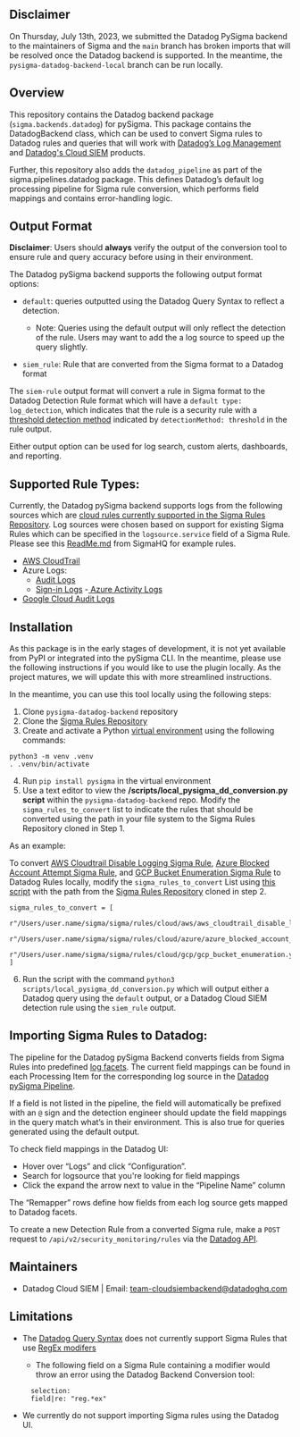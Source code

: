## Disclaimer 
On Thursday, July 13th, 2023, we submitted the Datadog PySigma backend to the maintainers of Sigma and the `main` branch has broken imports that will be resolved once the Datadog backend is supported. In the meantime, the `pysigma-datadog-backend-local` branch can be run locally. 

## Overview
This repository contains the Datadog backend package (`sigma.backends.datadog`) for pySigma. This package contains the DatadogBackend class, which can be used to convert Sigma rules to Datadog rules and queries that will work with [Datadog’s Log Management](https://www.datadoghq.com/product/log-management/) and [Datadog's Cloud SIEM](https://www.datadoghq.com/product/cloud-siem/)  products.

Further, this repository also adds the `datadog_pipeline` as part of the sigma.pipelines.datadog package. This defines Datadog’s default log processing pipeline for Sigma rule conversion, which performs field mappings and contains error-handling logic.

## Output Format
**Disclaimer**: Users should **always** verify the output of the conversion tool to ensure rule and query accuracy before using in their environment.

The Datadog pySigma backend supports the following output format options:

- `default`: queries outputted using the Datadog Query Syntax to reflect a detection.
     - Note: Queries using the default output will only reflect the detection of the rule. Users may want to add the a log source to speed up the query slightly.

- `siem_rule`: Rule that are converted from the Sigma format to a Datadog format

The `siem-rule` output format will convert a rule in Sigma format to the Datadog Detection Rule format which will have a `default type: log_detection`, which indicates that the rule is a  security rule with a [threshold detection method](https://docs.datadoghq.com/security/cloud_siem/log_detection_rules/?tab=threshold#detection-methods) indicated by `detectionMethod: threshold` in the rule output.

Either output option can be used for log search, custom alerts, dashboards, and reporting.

## Supported Rule Types:
Currently, the Datadog pySigma backend supports logs from the following sources which are [cloud rules currently supported in the Sigma Rules Repository](https://github.com/SigmaHQ/sigma/tree/master/rules/cloud). Log sources were chosen based on support for existing Sigma Rules which can be specified in the `logsource.service` field of a Sigma Rule. Please see this [ReadMe.md](https://github.com/SigmaHQ/sigma/tree/master#examples) from SigmaHQ for example rules.
- [AWS CloudTrail](https://docs.aws.amazon.com/awscloudtrail/latest/userguide/cloudtrail-log-file-examples.html)
- Azure Logs:
  - [Audit Logs](https://learn.microsoft.com/en-us/azure/active-directory/reports-monitoring/concept-sign-ins)
  - [Sign-in Logs](https://learn.microsoft.com/en-us/azure/active-directory/reports-monitoring/concept-sign-ins)
  -[ Azure Activity Logs](https://learn.microsoft.com/en-us/azure/azure-monitor/essentials/activity-log?tabs=powershell)
- [Google Cloud Audit Logs](https://cloud.google.com/logging/docs/audit)

## Installation
As this package is in the early stages of development, it is not yet available from PyPI or integrated into the pySigma CLI. In the meantime, please use the following instructions if you would like to use the plugin locally. As the project matures, we will update this with more streamlined instructions.

In the meantime, you can use this tool locally using the following steps:

1. Clone `pysigma-datadog-backend` repository
2. Clone the [Sigma Rules Repository](https://github.com/SigmaHQ/sigma) 
3. Create and activate a Python [virtual environment](https://docs.python.org/3/library/venv.html) using the following commands:
```
python3 -m venv .venv
. .venv/bin/activate
```
4. Run `pip install pysigma` in the virtual environment
5. Use a text editor to view the **/scripts/local_pysigma_dd_conversion.py script** within the `pysigma-datadog-backend` repo. Modify the `sigma_rules_to_convert` list to indicate the rules that should be converted using the path in your file system to the Sigma Rules Repository cloned in Step 1.

As an example:

To convert [AWS Cloudtrail Disable Logging Sigma Rule](https://github.com/SigmaHQ/sigma/blob/master/rules/cloud/aws/aws_cloudtrail_disable_logging.yml), [Azure Blocked Account Attempt Sigma Rule](https://github.com/SigmaHQ/sigma/blob/master/rules/cloud/azure/azure_blocked_account_attempt.yml), and [GCP Bucket Enumeration Sigma Rule](https://github.com/SigmaHQ/sigma/blob/master/rules/cloud/gcp/gcp_bucket_enumeration.yml) to Datadog Rules locally, modify the `sigma_rules_to_convert` List using [this script](https://github.com/DataDog/pysigma-backend-datadog/tree/main/scripts) with the path from the [Sigma Rules Repository](https://github.com/SigmaHQ/sigma/tree/master/rules) cloned in step 2.
```agsl
sigma_rules_to_convert = [
  r"/Users/user.name/sigma/sigma/rules/cloud/aws/aws_cloudtrail_disable_logging.yml",
  r"/Users/user.name/sigma/sigma/rules/cloud/azure/azure_blocked_account_attempt.yml",
  r"/Users/user.name/sigma/sigma/rules/cloud/gcp/gcp_bucket_enumeration.yml"
]
```
6. Run the script with the command `python3 scripts/local_pysigma_dd_conversion.py` which will output either a Datadog query using the `default` output, or a Datadog Cloud SIEM detection rule using the `siem_rule` output.

## Importing Sigma Rules to Datadog:
The pipeline for the Datadog pySigma Backend converts fields from Sigma Rules into predefined [log facets](https://docs.datadoghq.com/logs/explorer/facets/).  The current field mappings can be found in each Processing Item for the corresponding log source in the [Datadog pySigma Pipeline](https://github.com/DataDog/pysigma-backend-datadog/blob/main/dd_sigma/pipelines/datadog/datadog_pipeline.py#L93).

If a field is not listed in the pipeline, the field will automatically be prefixed with an `@` sign and the detection engineer should update the field mappings in the query match what’s in their environment. This is also true for queries generated using the default output.

To check field mappings in the Datadog UI:
- Hover over “Logs” and click “Configuration”.
- Search for logsource that you're looking for field mappings
- Click the expand the arrow next to value in the “Pipeline Name” column

The “Remapper” rows define how fields from each log source gets mapped to Datadog facets.

To create a new Detection Rule from a converted Sigma rule, make  a `POST` request to `/api/v2/security_monitoring/rules` via the [Datadog API](https://docs.datadoghq.com/api/latest/security-monitoring/#create-a-detection-rule).

## Maintainers
- Datadog Cloud SIEM | Email: [team-cloudsiembackend@datadoghq.com]()

## Limitations
- The [Datadog Query Syntax](https://docs.datadoghq.com/tracing/trace_explorer/query_syntax/) does not currently support Sigma Rules that use [RegEx modifers](https://patzke.org/introducing-sigma-value-modifiers.html)

  - The following field on a Sigma Rule containing a modifier would throw an error using the Datadog Backend Conversion tool:
  ```agsl
    selection:
    field|re: "reg.*ex"
  ```
- We currently do not support importing Sigma rules using the Datadog UI.
